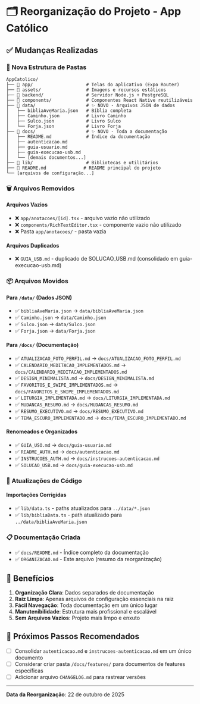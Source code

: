 # 🗂️ Reorganização do Projeto - App Católico

## ✅ Mudanças Realizadas

### 📁 Nova Estrutura de Pastas

```
AppCatolico/
├── 📂 app/                    # Telas do aplicativo (Expo Router)
├── 📂 assets/                 # Imagens e recursos estáticos
├── 📂 backend/                # Servidor Node.js + PostgreSQL
├── 📂 components/             # Componentes React Native reutilizáveis
├── 📂 data/                   # ✨ NOVO - Arquivos JSON de dados
│   ├── bibliaAveMaria.json   # Bíblia completa
│   ├── Caminho.json          # Livro Caminho
│   ├── Sulco.json            # Livro Sulco
│   └── Forja.json            # Livro Forja
├── 📂 docs/                   # ✨ NOVO - Toda a documentação
│   ├── README.md             # Índice da documentação
│   ├── autenticacao.md
│   ├── guia-usuario.md
│   ├── guia-execucao-usb.md
│   └── [demais documentos...]
├── 📂 lib/                    # Bibliotecas e utilitários
├── 📄 README.md              # README principal do projeto
└── [arquivos de configuração...]
```

### 🗑️ Arquivos Removidos

#### Arquivos Vazios
- ❌ `app/anotacoes/[id].tsx` - arquivo vazio não utilizado
- ❌ `components/RichTextEditor.tsx` - componente vazio não utilizado
- ❌ Pasta `app/anotacoes/` - pasta vazia

#### Arquivos Duplicados
- ❌ `GUIA_USB.md` - duplicado de SOLUCAO_USB.md (consolidado em guia-execucao-usb.md)

### 📦 Arquivos Movidos

#### Para `/data/` (Dados JSON)
- ✅ `bibliaAveMaria.json` → `data/bibliaAveMaria.json`
- ✅ `Caminho.json` → `data/Caminho.json`
- ✅ `Sulco.json` → `data/Sulco.json`
- ✅ `Forja.json` → `data/Forja.json`

#### Para `/docs/` (Documentação)
- ✅ `ATUALIZACAO_FOTO_PERFIL.md` → `docs/ATUALIZACAO_FOTO_PERFIL.md`
- ✅ `CALENDARIO_MEDITACAO_IMPLEMENTADOS.md` → `docs/CALENDARIO_MEDITACAO_IMPLEMENTADOS.md`
- ✅ `DESIGN_MINIMALISTA.md` → `docs/DESIGN_MINIMALISTA.md`
- ✅ `FAVORITOS_E_SWIPE_IMPLEMENTADOS.md` → `docs/FAVORITOS_E_SWIPE_IMPLEMENTADOS.md`
- ✅ `LITURGIA_IMPLEMENTADA.md` → `docs/LITURGIA_IMPLEMENTADA.md`
- ✅ `MUDANCAS_RESUMO.md` → `docs/MUDANCAS_RESUMO.md`
- ✅ `RESUMO_EXECUTIVO.md` → `docs/RESUMO_EXECUTIVO.md`
- ✅ `TEMA_ESCURO_IMPLEMENTADO.md` → `docs/TEMA_ESCURO_IMPLEMENTADO.md`

#### Renomeados e Organizados
- ✅ `GUIA_USO.md` → `docs/guia-usuario.md`
- ✅ `README_AUTH.md` → `docs/autenticacao.md`
- ✅ `INSTRUCOES_AUTH.md` → `docs/instrucoes-autenticacao.md`
- ✅ `SOLUCAO_USB.md` → `docs/guia-execucao-usb.md`

### 🔧 Atualizações de Código

#### Importações Corrigidas
- ✅ `lib/data.ts` - paths atualizados para `../data/*.json`
- ✅ `lib/bibliaData.ts` - path atualizado para `../data/bibliaAveMaria.json`

### 📋 Documentação Criada

- ✅ `docs/README.md` - Índice completo da documentação
- ✅ `ORGANIZACAO.md` - Este arquivo (resumo da reorganização)

## 🎯 Benefícios

1. **Organização Clara**: Dados separados de documentação
2. **Raiz Limpa**: Apenas arquivos de configuração essenciais na raiz
3. **Fácil Navegação**: Toda documentação em um único lugar
4. **Manutenibilidade**: Estrutura mais profissional e escalável
5. **Sem Arquivos Vazios**: Projeto mais limpo e enxuto

## 📌 Próximos Passos Recomendados

- [ ] Consolidar `autenticacao.md` e `instrucoes-autenticacao.md` em um único documento
- [ ] Considerar criar pasta `/docs/features/` para documentos de features específicas
- [ ] Adicionar arquivo `CHANGELOG.md` para rastrear versões

---

**Data da Reorganização**: 22 de outubro de 2025

